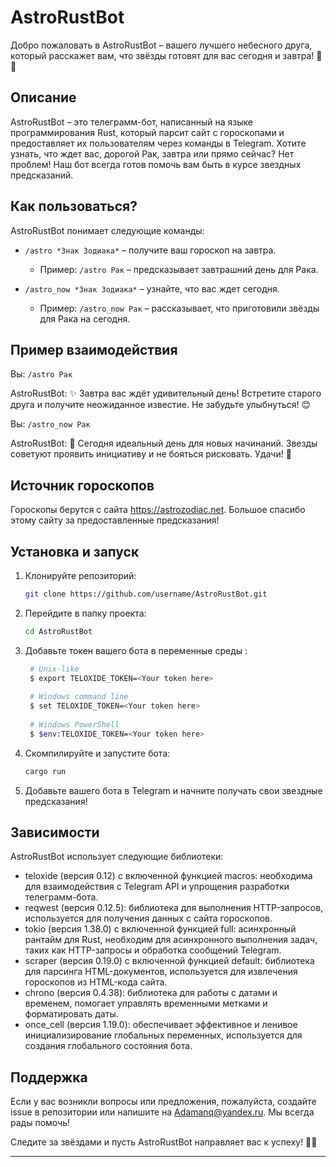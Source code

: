 # AstroRustBot

Добро пожаловать в AstroRustBot – вашего лучшего небесного друга, который расскажет вам, что звёзды готовят для вас сегодня и завтра! 🚀✨

## Описание

AstroRustBot – это телеграмм-бот, написанный на языке программирования Rust, который парсит сайт с гороскопами и предоставляет их пользователям через команды в Telegram. Хотите узнать, что ждет вас, дорогой Рак, завтра или прямо сейчас? Нет проблем! Наш бот всегда готов помочь вам быть в курсе звездных предсказаний.

## Как пользоваться?

AstroRustBot понимает следующие команды:

- `/astro *Знак Зодиака*` – получите ваш гороскоп на завтра.
    - Пример: `/astro Рак` – предсказывает завтрашний день для Рака.

- `/astro_now *Знак Зодиака*` – узнайте, что вас ждет сегодня.
    - Пример: `/astro_now Рак` – рассказывает, что приготовили звёзды для Рака на сегодня.

## Пример взаимодействия

Вы: `/astro Рак`

AstroRustBot: ✨ Завтра вас ждёт удивительный день! Встретите старого друга и получите неожиданное известие. Не забудьте улыбнуться! 😊

Вы: `/astro_now Рак`

AstroRustBot: 🌟 Сегодня идеальный день для новых начинаний. Звезды советуют проявить инициативу и не бояться рисковать. Удачи! 🚀

## Источник гороскопов

Гороскопы берутся с сайта https://astrozodiac.net. Большое спасибо этому сайту за предоставленные предсказания!

## Установка и запуск

1. Клонируйте репозиторий:
   ```sh
   git clone https://github.com/username/AstroRustBot.git
   ```

2. Перейдите в папку проекта:
   ```sh
   cd AstroRustBot
   ```

3. Добавьте токен вашего бота в переменные среды :
   ```sh
    # Unix-like
    $ export TELOXIDE_TOKEN=<Your token here>
    
    # Windows command line
    $ set TELOXIDE_TOKEN=<Your token here>
    
    # Windows PowerShell
    $ $env:TELOXIDE_TOKEN=<Your token here>
   ```

4. Скомпилируйте и запустите бота:
   ```sh
   cargo run
   ```

5. Добавьте вашего бота в Telegram и начните получать свои звездные предсказания!

## Зависимости
AstroRustBot использует следующие библиотеки:

- teloxide (версия 0.12) с включенной функцией macros: необходима для взаимодействия с Telegram API и упрощения разработки телеграмм-бота.
- reqwest (версия 0.12.5): библиотека для выполнения HTTP-запросов, используется для получения данных с сайта гороскопов.
- tokio (версия 1.38.0) с включенной функцией full: асинхронный рантайм для Rust, необходим для асинхронного выполнения задач, таких как HTTP-запросы и обработка сообщений Telegram.
- scraper (версия 0.19.0) с включенной функцией default: библиотека для парсинга HTML-документов, используется для извлечения гороскопов из HTML-кода сайта.
- chrono (версия 0.4.38): библиотека для работы с датами и временем, помогает управлять временными метками и форматировать даты.
- once_cell (версия 1.19.0): обеспечивает эффективное и ленивое инициализирование глобальных переменных, используется для создания глобального состояния бота.

## Поддержка

Если у вас возникли вопросы или предложения, пожалуйста, создайте issue в репозитории или напишите на Adamanq@yandex.ru. Мы всегда рады помочь!

Следите за звёздами и пусть AstroRustBot направляет вас к успеху! 🚀✨

---

